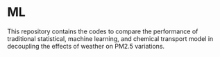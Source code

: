 # ML
This repository contains the codes to compare the performance of traditional statistical, machine learning, and chemical transport model in decoupling the effects of weather on PM2.5 variations.

